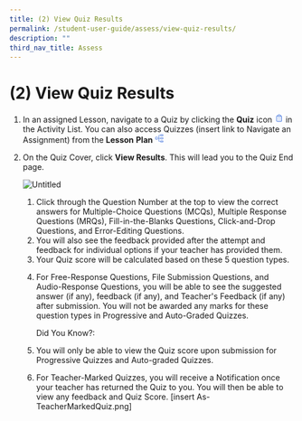 ```yaml
---
title: (2) View Quiz Results
permalink: /student-user-guide/assess/view-quiz-results/
description: ""
third_nav_title: Assess
---
```

<h1 id="-2-view-quiz-results">(2) View Quiz Results</h1>
<ol>
<li>In an assigned Lesson, navigate to a Quiz by clicking the <strong>Quiz</strong> icon <img style="width:1rem; display: inline;" src="/images/Icons/Quiz.svg"> in the Activity List. You can also access Quizzes (insert link to Navigate an Assignment) from the <strong>Lesson</strong> <strong>Plan</strong> <img style="width:1rem; display: inline;" src="/images/Icons/courseplan32.svg"></li>
<li><p>On the Quiz Cover, click <strong>View Results</strong>. This will lead you to the Quiz End page.</p>
<p> <img alt="Untitled" src="https://s3-us-west-2.amazonaws.com/secure.notion-static.com/f5c31939-045e-48e7-9ad4-235cc18e3a03/Untitled.png"></p>
<ol>
<li>Click through the Question Number at the top to view the correct answers for Multiple-Choice Questions (MCQs), Multiple Response Questions (MRQs), Fill-in-the-Blanks Questions, Click-and-Drop Questions, and Error-Editing Questions. </li>
<li>You will also see the feedback provided after the attempt and feedback for individual options if your teacher has provided them. </li>
<li>Your Quiz score will be calculated based on these 5 question types.</li>
<li><p>For Free-Response Questions, File Submission Questions, and Audio-Response Questions, you will be able to see the suggested answer (if any), feedback (if any), and Teacher's Feedback (if any) after submission. You will not be awarded any marks for these question types in Progressive and Auto-Graded Quizzes. </p>
<p>Did You Know?: </p>
</li>
<li><p>You will only be able to view the Quiz score upon submission for Progressive Quizzes and Auto-graded Quizzes.</p>
</li>
<li>For Teacher-Marked Quizzes, you will receive a Notification once your teacher has returned the Quiz to you. You will then be able to view any feedback and Quiz Score. [insert As-TeacherMarkedQuiz.png]</li>
</ol>
</li>
</ol>
